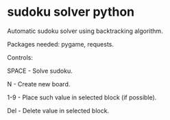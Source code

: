 # sudoku solver python
 Automatic sudoku solver using backtracking algorithm.

 Packages needed: pygame, requests.

 Controls:
 
 SPACE - Solve sudoku.
 
 N - Create new board.
 
 1-9 - Place such value in selected block (if possible).
 
 Del - Delete value in selected block.
